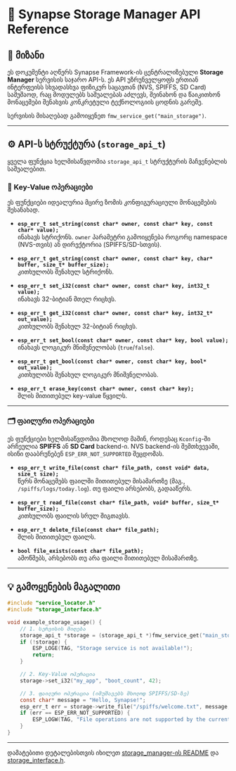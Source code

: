 # 💾 Synapse Storage Manager API Reference

## 🎯 მიზანი

ეს დოკუმენტი აღწერს Synapse Framework-ის ცენტრალიზებული **Storage Manager** სერვისის საჯარო API-ს. ეს API უზრუნველყოფს ერთიან ინტერფეისს სხვადასხვა ფიზიკურ საცავთან (NVS, SPIFFS, SD Card) სამუშაოდ, რაც მოდულებს საშუალებას აძლევს, შეინახონ და წაიკითხონ მონაცემები შენახვის კონკრეტული ტექნოლოგიის ცოდნის გარეშე.

სერვისის მისაღებად გამოიყენეთ `fmw_service_get("main_storage")`.

---

## ⚙️ API-ს სტრუქტურა (`storage_api_t`)

ყველა ფუნქცია ხელმისაწვდომია `storage_api_t` სტრუქტურის მაჩვენებლის საშუალებით.

### 🔑 Key-Value ოპერაციები

ეს ფუნქციები იდეალურია მცირე ზომის კონფიგურაციული მონაცემების შესანახად.

- **`esp_err_t set_string(const char* owner, const char* key, const char* value);`**  
    ინახავს სტრიქონს. `owner` პარამეტრი გამოიყენება როგორც namespace (NVS-თვის) ან დირექტორია (SPIFFS/SD-სთვის).

- **`esp_err_t get_string(const char* owner, const char* key, char* buffer, size_t* buffer_size);`**  
    კითხულობს შენახულ სტრიქონს.

- **`esp_err_t set_i32(const char* owner, const char* key, int32_t value);`**  
    ინახავს 32-ბიტიან მთელ რიცხვს.

- **`esp_err_t get_i32(const char* owner, const char* key, int32_t* out_value);`**  
    კითხულობს შენახულ 32-ბიტიან რიცხვს.

- **`esp_err_t set_bool(const char* owner, const char* key, bool value);`**  
    ინახავს ლოგიკურ მნიშვნელობას (`true`/`false`).

- **`esp_err_t get_bool(const char* owner, const char* key, bool* out_value);`**  
    კითხულობს შენახულ ლოგიკურ მნიშვნელობას.

- **`esp_err_t erase_key(const char* owner, const char* key);`**  
    შლის მითითებულ key-value წყვილს.

---

### 🗂️ ფაილური ოპერაციები

ეს ფუნქციები ხელმისაწვდომია მხოლოდ მაშინ, როდესაც `Kconfig`-ში არჩეულია **SPIFFS** ან **SD Card** backend-ი. NVS backend-ის შემთხვევაში, ისინი დააბრუნებენ `ESP_ERR_NOT_SUPPORTED` შეცდომას.

- **`esp_err_t write_file(const char* file_path, const void* data, size_t size);`**  
    წერს მონაცემებს ფაილში მითითებულ მისამართზე (მაგ., `/spiffs/logs/today.log`). თუ ფაილი არსებობს, გადააწერს.

- **`esp_err_t read_file(const char* file_path, void* buffer, size_t* buffer_size);`**  
    კითხულობს ფაილის სრულ შიგთავსს.

- **`esp_err_t delete_file(const char* file_path);`**  
    შლის მითითებულ ფაილს.

- **`bool file_exists(const char* file_path);`**  
    ამოწმებს, არსებობს თუ არა ფაილი მითითებულ მისამართზე.

---

## 💡 გამოყენების მაგალითი

```c
#include "service_locator.h"
#include "storage_interface.h"

void example_storage_usage() {
    // 1. სერვისის მიღება
    storage_api_t *storage = (storage_api_t *)fmw_service_get("main_storage");
    if (!storage) {
        ESP_LOGE(TAG, "Storage service is not available!");
        return;
    }

    // 2. Key-Value ოპერაცია
    storage->set_i32("my_app", "boot_count", 42);

    // 3. ფაილური ოპერაცია (იმუშავებს მხოლოდ SPIFFS/SD-ზე)
    const char* message = "Hello, Synapse!";
    esp_err_t err = storage->write_file("/spiffs/welcome.txt", message, strlen(message));
    if (err == ESP_ERR_NOT_SUPPORTED) {
        ESP_LOGW(TAG, "File operations are not supported by the current storage backend (NVS).");
    }
}
```

---

დამატებითი დეტალებისთვის იხილეთ [storage_manager-ის README](../modules/storage/storage_manager/README.md) და [storage_interface.h](../interfaces/include/storage_interface.h).
